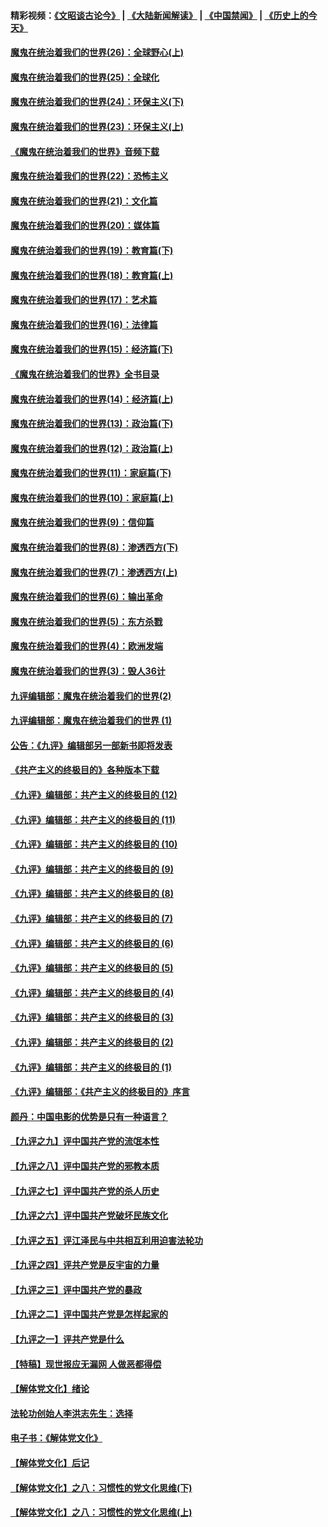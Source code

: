 #### 精彩视频：[《文昭谈古论今》](https://github.com/gfw-breaker/wenzhao/blob/master/README.md?t=12112131) | [《大陆新闻解读》](https://github.com/gfw-breaker/ntdtv-comedy/blob/master/README.md?t=12112131) | [《中国禁闻》](https://github.com/gfw-breaker/ntdtv-news/blob/master/README.md?t=12112131) | [《历史上的今天》](https://github.com/gfw-breaker/today-in-history/blob/master/README.md?t=12112131) 

#### [魔鬼在统治着我们的世界(26)：全球野心(上)](../pages/nsc422/n10900318.md?t=12112131) 

#### [魔鬼在统治着我们的世界(25)：全球化](../pages/nsc422/n10788205.md?t=12112131) 

#### [魔鬼在统治着我们的世界(24)：环保主义(下)](../pages/nsc422/n10695307.md?t=12112131) 

#### [魔鬼在统治着我们的世界(23)：环保主义(上)](../pages/nsc422/n10688613.md?t=12112131) 

#### [《魔鬼在统治着我们的世界》音频下载](../pages/nsc422/n10635553.md?t=12112131) 

#### [魔鬼在统治着我们的世界(22)：恐怖主义](../pages/nsc422/n10614727.md?t=12112131) 

#### [魔鬼在统治着我们的世界(21)：文化篇](../pages/nsc422/n10597706.md?t=12112131) 

#### [魔鬼在统治着我们的世界(20)：媒体篇](../pages/nsc422/n10586579.md?t=12112131) 

#### [魔鬼在统治着我们的世界(19)：教育篇(下)](../pages/nsc422/n10564808.md?t=12112131) 

#### [魔鬼在统治着我们的世界(18)：教育篇(上)](../pages/nsc422/n10526970.md?t=12112131) 

#### [魔鬼在统治着我们的世界(17)：艺术篇](../pages/nsc422/n10499093.md?t=12112131) 

#### [魔鬼在统治着我们的世界(16)：法律篇](../pages/nsc422/n10485969.md?t=12112131) 

#### [魔鬼在统治着我们的世界(15)：经济篇(下)](../pages/nsc422/n10469975.md?t=12112131) 

#### [《魔鬼在统治着我们的世界》全书目录](../pages/nsc422/n10464261.md?t=12112131) 

#### [魔鬼在统治着我们的世界(14)：经济篇(上)](../pages/nsc422/n10457370.md?t=12112131) 

#### [魔鬼在统治着我们的世界(13)：政治篇(下)](../pages/nsc422/n10448270.md?t=12112131) 

#### [魔鬼在统治着我们的世界(12)：政治篇(上)](../pages/nsc422/n10444576.md?t=12112131) 

#### [魔鬼在统治着我们的世界(11)：家庭篇(下)](../pages/nsc422/n10440961.md?t=12112131) 

#### [魔鬼在统治着我们的世界(10)：家庭篇(上)](../pages/nsc422/n10435448.md?t=12112131) 

#### [魔鬼在统治着我们的世界(9)：信仰篇](../pages/nsc422/n10432159.md?t=12112131) 

#### [魔鬼在统治着我们的世界(8)：渗透西方(下)](../pages/nsc422/n10429603.md?t=12112131) 

#### [魔鬼在统治着我们的世界(7)：渗透西方(上)](../pages/nsc422/n10426013.md?t=12112131) 

#### [魔鬼在统治着我们的世界(6)：输出革命](../pages/nsc422/n10421536.md?t=12112131) 

#### [魔鬼在统治着我们的世界(5)：东方杀戮](../pages/nsc422/n10417707.md?t=12112131) 

#### [魔鬼在统治着我们的世界(4)：欧洲发端](../pages/nsc422/n10414890.md?t=12112131) 

#### [魔鬼在统治着我们的世界(3)：毁人36计](../pages/nsc422/n10411583.md?t=12112131) 

#### [九评编辑部：魔鬼在统治着我们的世界(2)](../pages/nsc422/n10410036.md?t=12112131) 

#### [九评编辑部：魔鬼在统治着我们的世界 (1)](../pages/nsc422/n10406825.md?t=12112131) 

#### [公告：《九评》编辑部另一部新书即将发表](../pages/nsc422/n10405104.md?t=12112131) 

#### [《共产主义的终极目的》各种版本下载](../pages/nsc422/n10022138.md?t=12112131) 

#### [《九评》编辑部：共产主义的终极目的 (12)](../pages/nsc422/n9933272.md?t=12112131) 

#### [《九评》编辑部：共产主义的终极目的 (11)](../pages/nsc422/n9924973.md?t=12112131) 

#### [《九评》编辑部：共产主义的终极目的 (10)](../pages/nsc422/n9920883.md?t=12112131) 

#### [《九评》编辑部：共产主义的终极目的 (9)](../pages/nsc422/n9916363.md?t=12112131) 

#### [《九评》编辑部：共产主义的终极目的 (8)](../pages/nsc422/n9912488.md?t=12112131) 

#### [《九评》编辑部：共产主义的终极目的 (7)](../pages/nsc422/n9901176.md?t=12112131) 

#### [《九评》编辑部：共产主义的终极目的 (6)](../pages/nsc422/n9899359.md?t=12112131) 

#### [《九评》编辑部：共产主义的终极目的 (5)](../pages/nsc422/n9893174.md?t=12112131) 

#### [《九评》编辑部：共产主义的终极目的 (4)](../pages/nsc422/n9891246.md?t=12112131) 

#### [《九评》编辑部：共产主义的终极目的 (3)](../pages/nsc422/n9879879.md?t=12112131) 

#### [《九评》编辑部：共产主义的终极目的 (2)](../pages/nsc422/n9876205.md?t=12112131) 

#### [《九评》编辑部：共产主义的终极目的 (1)](../pages/nsc422/n9865857.md?t=12112131) 

#### [《九评》编辑部：《共产主义的终极目的》序言](../pages/nsc422/n9862666.md?t=12112131) 

#### [颜丹：中国电影的优势是只有一种语言？](../pages/nsc422/n9583062.md?t=12112131) 

#### [【九评之九】评中国共产党的流氓本性](../pages/nsc422/n737542.md?t=12112131) 

#### [【九评之八】评中国共产党的邪教本质](../pages/nsc422/n735942.md?t=12112131) 

#### [【九评之七】评中国共产党的杀人历史](../pages/nsc422/n733806.md?t=12112131) 

#### [【九评之六】评中国共产党破坏民族文化](../pages/nsc422/n731667.md?t=12112131) 

#### [【九评之五】评江泽民与中共相互利用迫害法轮功](../pages/nsc422/n730058.md?t=12112131) 

#### [【九评之四】评共产党是反宇宙的力量](../pages/nsc422/n727814.md?t=12112131) 

#### [【九评之三】评中国共产党的暴政](../pages/nsc422/n725597.md?t=12112131) 

#### [【九评之二】评中国共产党是怎样起家的](../pages/nsc422/n723946.md?t=12112131) 

#### [【九评之一】评共产党是什么](../pages/nsc422/n722529.md?t=12112131) 

#### [【特稿】现世报应无漏网 人做恶都得偿](../pages/nsc422/n4215167.md?t=12112131) 

#### [【解体党文化】绪论](../pages/nsc422/n1449356.md?t=12112131) 

#### [法轮功创始人李洪志先生：选择](../pages/nsc422/n3580738.md?t=12112131) 

#### [电子书：《解体党文化》](../pages/nsc422/n1573484.md?t=12112131) 

#### [【解体党文化】后记](../pages/nsc422/n1531999.md?t=12112131) 

#### [【解体党文化】之八：习惯性的党文化思维(下)](../pages/nsc422/n1526477.md?t=12112131) 

#### [【解体党文化】之八：习惯性的党文化思维(上)](../pages/nsc422/n1520631.md?t=12112131) 

